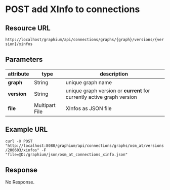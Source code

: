 # POST add XInfo to connections

## Resource URL

`http://localhost/graphium/api/connections/graphs/{graph}/versions/{version}/xinfos`

## Parameters

| attribute   | type           | description                                                  |
| ----------- | -------------- | ------------------------------------------------------------ |
| **graph**   | String         | unique graph name                                            |
| **version** | String         | unique graph version or **current** for currently active graph version |
| **file**    | Multipart File | XInfos as JSON file                                          |

## Example URL

`curl -X POST "http://localhost:8080/graphium/api/connections/graphs/osm_at/versions/200603/xinfos" -F "file=@D:/graphium/json/osm_at_connections_xinfo.json"`

## Response

No Response.